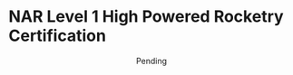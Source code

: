 <h1>NAR Level 1 High Powered Rocketry Certification</h1>


<p align="center">
Pending
<br />
<!--


<img src="https://i.postimg.cc/NGntpS5B/CSWA-Certificate.png" height="80%" width="80%" alt="Disk Sanitization Steps"/>
